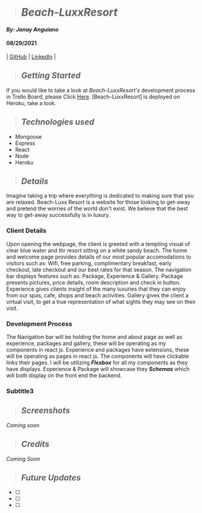 ># ***Beach-LuxxResort***

#### *By: Janay Anguiano*

#### 08/29/2021

| [GitHub](https://github.com/Jangui92) | [LinkedIn](https://www.linkedin.com/in/janay-anguiano-778717215/) |


>## *Getting Started*
If you would like to take a look at *Beach-LuxxResort's* development process in Trello Board, please Click [Here](https://trello.com/b/yx2LuSLt/beach-resort). [Beach-LuxxResort] is deployed on Heroku, take a look.


> ## *Technologies used*
- Mongoose
- Express
- React
- Node
- Heroku


>## *Details* 
Imagine taking a trip where everything is dedicated to making sure that you are relaxed. Beach-Luxx Resort is a website for those looking to get-away and pretend the worries of the world don't exist. We believe that the best way to get-away successfully is in luxury. 
### Client Details
Upon opening the webpage, the client is greeted with a tempting visual of clear blue water and thr resort sitting on a white sandy beach. The home and welcome page provides details of our most popular accomodations to visitors such as: Wifi, free parking, complimentary breakfast, early checkout, late checkout and our best rates for that season. The navigation bar displays features such as: Package, Experience & Gallery. Package presents pictures, price details, room description and check in button. Experience gives clients insight of the many luxuries that they can enjoy from our spas, cafe, shops and beach activities. Gallery gives the client a virtual visit, to get a true representation of what sights they may see on their visit.


### Development Process
The Navigation bar will be holding the home and about page as well as experience, packages and gallery, these will be operating as my components in react js. Experience and packages have extensions, these will be operating as pages in react js. The components will have clickable links their pages. I will be utilizing ***Flexbox*** for all my components as they have displays. Experience & Package will showcase they ***Schemas*** which will both display on the front end the backend.

### Subtitle3

>## *Screenshots*
*Coming soon*


>## *Credits*
*Coming Soon*

>## *Future Updates*
- [ ] 
- [ ] 
- [ ]